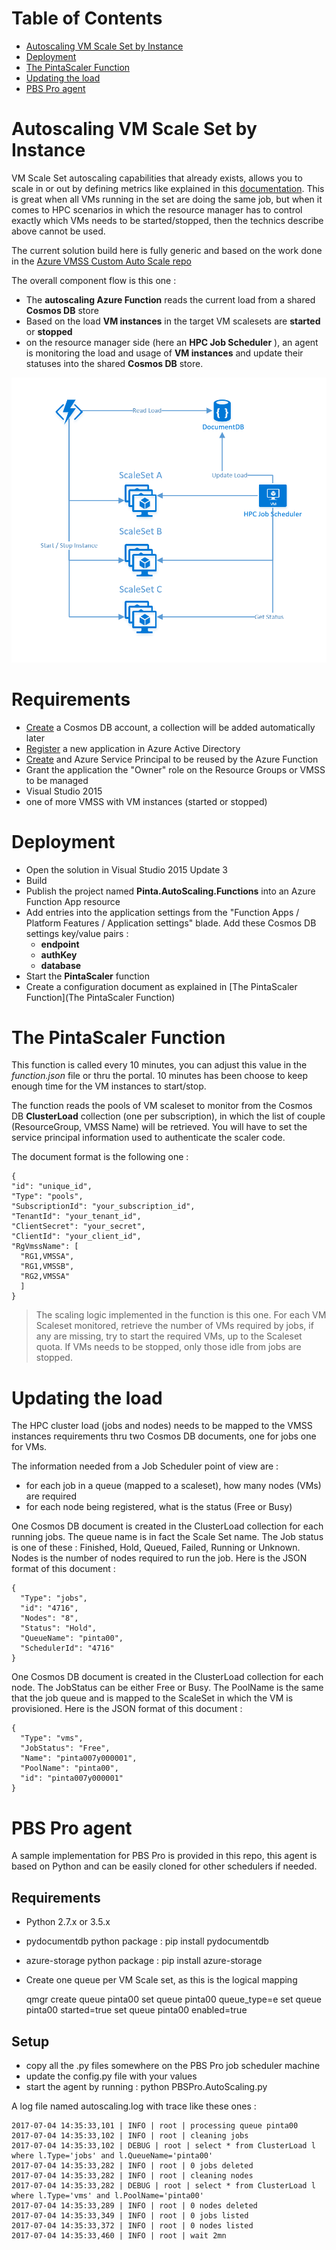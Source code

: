 Table of Contents
=================
* [Autoscaling VM Scale Set by Instance](autoscaling-vm-scale-set-by-instance)
* [Deployment](deployment)
* [The PintaScaler Function](the-pintascaler-function)
* [Updating the load](updating-the-load)
* [PBS Pro agent](pbs-pro-agent)


# Autoscaling VM Scale Set by Instance
VM Scale Set autoscaling capabilities that already exists, allows you to scale in or out by defining metrics like explained in this [documentation](https://docs.microsoft.com/en-us/azure/virtual-machine-scale-sets/virtual-machine-scale-sets-autoscale-overview). This is great when all VMs running in the set are doing the same job, but when it comes to HPC scenarios in which the resource manager has to control exactly which VMs needs to be started/stopped, then the technics describe above cannot be used.

The current solution build here is fully generic and based on the work done in the [Azure VMSS Custom Auto Scale repo](https://github.com/zivshtaeinberg/AzureVmssCustomAutoScale)

The overall component flow is this one :
* The __autoscaling Azure Function__ reads the current load from a shared __Cosmos DB__ store
* Based on the load __VM instances__ in the target VM scalesets are __started__ or __stopped__
* on the resource manager side (here an __HPC Job Scheduler__ ), an agent is monitoring the load and usage of __VM instances__ and update their statuses into the shared __Cosmos DB__ store.

![architecture](archi.PNG)

# Requirements
* [Create](https://docs.microsoft.com/en-us/azure/cosmos-db/create-documentdb-dotnet#create-a-database-account) a Cosmos DB account, a collection will be added automatically later
* [Register](https://docs.microsoft.com/en-us/azure/active-directory/active-directory-app-registration) a new application in Azure Active Directory
* [Create](https://docs.microsoft.com/en-us/cli/azure/create-an-azure-service-principal-azure-cli) and Azure Service Principal to be reused by the Azure Function
* Grant the application the "Owner" role on the Resource Groups or VMSS to be managed
* Visual Studio 2015
* one of more VMSS with VM instances (started or stopped)

# Deployment
* Open the solution in Visual Studio 2015 Update 3
* Build
* Publish the project named __Pinta.AutoScaling.Functions__ into an Azure Function App resource
* Add entries into the application settings from the "Function Apps / Platform Features / Application settings" blade. Add these Cosmos DB settings key/value pairs :
  * __endpoint__
  * __authKey__
  * __database__
* Start the **PintaScaler** function
* Create a configuration document as explained in [The PintaScaler Function](The PintaScaler Function)


# The PintaScaler Function
This function is called every 10 minutes, you can adjust this value in the _function.json_ file or thru the portal. 10 minutes has been choose to keep enough time for the VM instances to start/stop.

The function reads the pools of VM scaleset to monitor from the Cosmos DB __ClusterLoad__ collection (one per subscription), in which the list of couple (ResourceGroup, VMSS Name) will be retrieved. You will have to set the service principal information used to authenticate the scaler code.

The document format is the following one :

    {
    "id": "unique_id",
    "Type": "pools",
    "SubscriptionId": "your_subscription_id",
    "TenantId": "your_tenant_id",
    "ClientSecret": "your_secret",
    "ClientId": "your_client_id",
    "RgVmssName": [
      "RG1,VMSSA",
      "RG1,VMSSB",
      "RG2,VMSSA"
      ]
    }

> The scaling logic implemented in the function is this one. For each VM Scaleset monitored, retrieve the number of VMs required by jobs, if any are missing, try to start the required VMs, up to the Scaleset quota. If VMs needs to be stopped, only those idle from jobs are stopped.


# Updating the load
The HPC cluster load (jobs and nodes) needs to be mapped to the VMSS instances requirements thru two Cosmos DB documents, one for jobs one for VMs.

The information needed from a Job Scheduler point of view are :
  * for each job in a queue (mapped to a scaleset), how many nodes (VMs) are required
  * for each node being registered, what is the status (Free or Busy)

One Cosmos DB document is created in the ClusterLoad collection for each running jobs. The queue name is in fact the Scale Set name. The Job status is one of these : Finished, Hold, Queued, Failed, Running or Unknown. Nodes is the number of nodes required to run the job. Here is the JSON format of this document :

    {
      "Type": "jobs",
      "id": "4716",
      "Nodes": "8",
      "Status": "Hold",
      "QueueName": "pinta00",
      "SchedulerId": "4716"
    }

One Cosmos DB document is created in the ClusterLoad collection for each node. The JobStatus can be either Free or Busy. The PoolName is the same that the job queue and is mapped to the ScaleSet in which the VM is provisioned. Here is the JSON format of this document :

    {
      "Type": "vms",
      "JobStatus": "Free",
      "Name": "pinta007y000001",
      "PoolName": "pinta00",
      "id": "pinta007y000001"
    }

# PBS Pro agent
A sample implementation for PBS Pro is provided in this repo, this agent is based on Python and can be easily cloned for other schedulers if needed.

## Requirements
 * Python 2.7.x or 3.5.x
 * pydocumentdb python package : pip install pydocumentdb
 * azure-storage python package : pip install azure-storage
 * Create one queue per VM Scale set, as this is the logical mapping


    qmgr
    create queue pinta00
    set queue pinta00 queue_type=e
    set queue pinta00 started=true
    set queue pinta00 enabled=true

## Setup
* copy all the .py files somewhere on the PBS Pro job scheduler machine
* update the config.py file with your values
* start the agent by running : python PBSPro.AutoScaling.py

A log file named autoscaling.log with trace like these ones :

    2017-07-04 14:35:33,101 | INFO | root | processing queue pinta00
    2017-07-04 14:35:33,102 | INFO | root | cleaning jobs
    2017-07-04 14:35:33,102 | DEBUG | root | select * from ClusterLoad l where l.Type='jobs' and l.QueueName='pinta00'
    2017-07-04 14:35:33,282 | INFO | root | 0 jobs deleted
    2017-07-04 14:35:33,282 | INFO | root | cleaning nodes
    2017-07-04 14:35:33,282 | DEBUG | root | select * from ClusterLoad l where l.Type='vms' and l.PoolName='pinta00'
    2017-07-04 14:35:33,289 | INFO | root | 0 nodes deleted
    2017-07-04 14:35:33,349 | INFO | root | 0 jobs listed
    2017-07-04 14:35:33,372 | INFO | root | 0 nodes listed
    2017-07-04 14:35:33,460 | INFO | root | wait 2mn
